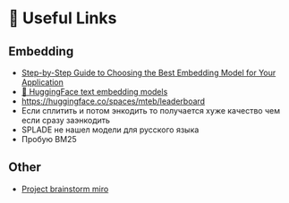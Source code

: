 # 🔗 Useful Links

## Embedding

- [Step-by-Step Guide to Choosing the Best Embedding Model for Your Application](https://weaviate.io/blog/how-to-choose-an-embedding-model)
- [🤗 HuggingFace text embedding models](https://huggingface.co/models?pipeline_tag=text-embedding)
- https://huggingface.co/spaces/mteb/leaderboard
- Если сплитить и потом энкодить то получается хуже качество чем если сразу заэнкодить
- SPLADE не нашел модели для русского языка
- Пробую BM25

## Other

- [Project brainstorm miro](https://miro.com/app/board/uXjVLIzx3wg=/)

